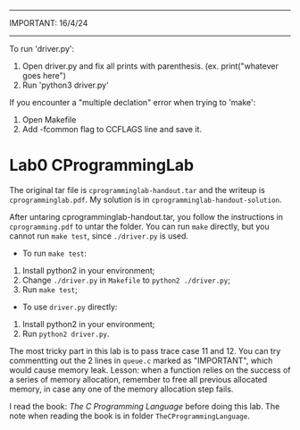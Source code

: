 ***********
IMPORTANT: 16/4/24
***********
To run 'driver.py':
1. Open driver.py and fix all prints with parenthesis. (ex. print("whatever goes here")
2. Run 'python3 driver.py'

If you encounter a "multiple declation" error when trying to 'make':
1. Open Makefile
2. Add -fcommon flag to CCFLAGS line and save it.


# Lab0 CProgrammingLab

The original tar file is `cprogramminglab-handout.tar` and the writeup is
`cprogramminglab.pdf`. My solution is in `cprogramminglab-handout-solution`.

After untaring cprogramminglab-handout.tar, you follow the instructions in 
`cprogramming.pdf` to untar the folder. You can run `make` directly, but you
cannot run `make test`, since `./driver.py` is used. 

- To run `make test`:
1. Install python2 in your environment;
2. Change `./driver.py` in `Makefile` to `python2 ./driver.py`;
3. Run `make test`;

- To use `driver.py` directly:
1. Install python2 in your environment;
2. Run `python2 driver.py`.

The most tricky part in this lab is to pass trace case 11 and 12. You can try
commentting out the 2 lines in `queue.c` marked as "IMPORTANT", which would cause
memory leak. 
Lesson: when a function relies on the success of a series of memory allocation,
remember to free all previous allocated memory, in case any one of the memory
allocation step fails.

I read the book: *The C Programming Language* before doing this lab. The note
when reading the book is in folder `TheCProgrammingLanguage`.

